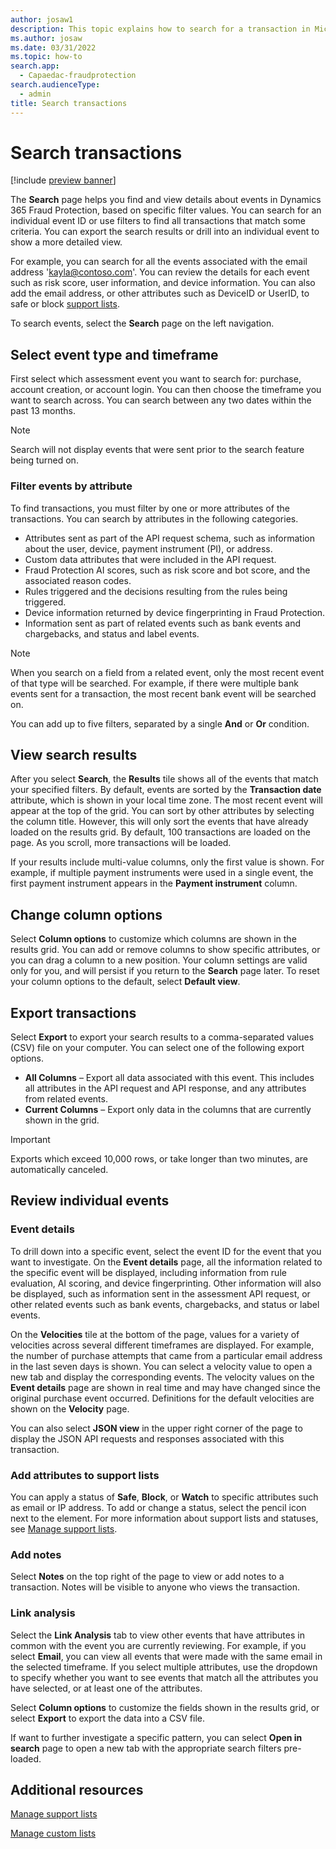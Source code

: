 ```yaml
---
author: josaw1
description: This topic explains how to search for a transaction in Microsoft Dynamics 365 Fraud Protection and how you can use the search results.
ms.author: josaw
ms.date: 03/31/2022
ms.topic: how-to
search.app: 
  - Capaedac-fraudprotection
search.audienceType:
  - admin
title: Search transactions
---
```


# Search transactions

[!include [preview banner](includes/preview-banner.md)]

The **Search** page helps you find and view details about events in Dynamics 365 Fraud Protection, based on specific filter values. You can search for an individual event ID or use filters to find all transactions that match some criteria. You can export the search results or drill into an individual event to show a more detailed view.  

For example, you can search for all the events associated with the email address 'kayla@contoso.com'. You can review the details for each event such as risk score, user information, and device information. You can also add the email address, or other attributes such as DeviceID or UserID, to safe or block [support lists](manage-support-lists.md). 

To search events, select the **Search** page on the left navigation. 

## Select event type and timeframe

First select which assessment event you want to search for: purchase, account creation, or account login. 
You can then choose the timeframe you want to search across. You can search between any two dates within the past 13 months. 
> [!NOTE]
> Search will not display events that were sent prior to the search feature being turned on. 

### Filter events by attribute

To find transactions, you must filter by one or more attributes of the transactions. You can search by attributes in the following categories.

- Attributes sent as part of the API request schema, such as information about the user, device, payment instrument (PI), or address. 
- Custom data attributes that were included in the API request.
- Fraud Protection AI scores, such as risk score and bot score, and the associated reason codes.
- Rules triggered and the decisions resulting from the rules being triggered.
- Device information returned by device fingerprinting in Fraud Protection.
- Information sent as part of related events such as bank events and chargebacks, and status and label events.
> [!NOTE]
> When you search on a field from a related event, only the most recent event of that type will be searched. For example, if there were multiple bank events sent for a transaction, the most recent bank event will be searched on.

You can add up to five filters, separated by a single **And** or **Or** condition.


## View search results

After you select **Search**, the **Results** tile shows all of the events that match your specified filters. By default, events are sorted by the **Transaction date** attribute, which is shown in your local time zone. The most recent event will appear at the top of the grid. You can sort by other attributes by selecting the column title. However, this will only sort the events that have already loaded on the results grid. By default, 100 transactions are loaded on the page. As you scroll, more transactions will be loaded. 

If your results include multi-value columns, only the first value is shown. For example, if multiple payment instruments were used in a single event, the first payment instrument appears in the **Payment instrument** column.

## Change column options

Select **Column options** to customize which columns are shown in the results grid. You can add or remove columns to show specific attributes, or you can drag a column to a new position. Your column settings are  valid only for you, and will persist if you return to the **Search** page later. To reset your column options to the default, select **Default view**. 

## Export transactions

Select **Export** to export your search results to a comma-separated values (CSV) file on your computer. You can select one of the following export options.

- **All Columns** – Export all data associated with this event. This includes all attributes in the API request and API response, and any attributes from related events.  
- **Current Columns** – Export only data in the columns that are currently shown in the grid.

> [!IMPORTANT]
> Exports which exceed 10,000 rows, or take longer than two minutes, are automatically canceled. 


## Review individual events

### Event details
To drill down into a specific event, select the event ID for the event that you want to investigate. On the **Event details** page, all the information related to the specific event will be displayed, including information from rule evaluation, AI scoring, and device fingerprinting. Other information will also be displayed, such as information sent in the assessment API request, or other related events such as bank events, chargebacks, and status or label events.

On the **Velocities** tile at the bottom of the page, values for a variety of velocities across several different timeframes are displayed. For example, the number of purchase attempts that came from a particular email address in the last seven days is shown. You can select a velocity value to open a new tab and display the corresponding events. The velocity values on the **Event details** page are shown in real time and may have changed since the original purchase event occurred. Definitions for the default velocities are shown on the **Velocity** page.

You can also select **JSON view** in the upper right corner of the page to display the JSON API requests and responses associated with this transaction.

### Add attributes to support lists
You can apply a status of **Safe**, **Block**, or **Watch** to specific attributes such as email or IP address. To add or change a status, select the pencil icon next to the element. For more information about support lists and statuses, see [Manage support lists](manage-support-lists.md).

### Add notes
Select **Notes** on the top right of the page to view or add notes to a transaction. Notes will be visible to anyone who views the transaction.

### Link analysis
Select the **Link Analysis** tab to view other events that have attributes in common with the event you are currently reviewing. For example, if you select **Email**, you can view all events that were made with the same email in the selected timeframe. If you select multiple attributes, use the dropdown to specify whether you want to see events that match all the attributes you have selected, or at least one of the attributes. 

Select **Column options** to customize the fields shown in the results grid, or select **Export** to export the data into a CSV file.

If want to further investigate a specific pattern, you can select **Open in search** page to open a new tab with the appropriate search filters pre-loaded. 

## Additional resources

[Manage support lists](manage-support-lists.md)

[Manage custom lists](lists.md)
